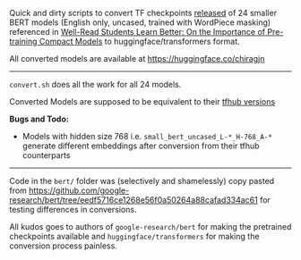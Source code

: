 Quick and dirty scripts to convert TF checkpoints [released](https://github.com/google-research/bert/blob/8028c0459485299fa1ae6692b2300922a3fa2bad/README.md) of 24 smaller BERT models (English only, uncased, trained with WordPiece masking) referenced in [Well-Read Students Learn Better: On the Importance of Pre-training Compact Models](https://arxiv.org/abs/1908.08962) to huggingface/transformers format.

All converted models are available at https://huggingface.co/chiragjn

---

`convert.sh` does all the work for all 24 models.  

Converted Models are supposed to be equivalent to their [tfhub versions](https://tfhub.dev/s?q=small_bert)

**Bugs and Todo:**  
  - Models with hidden size 768 i.e. `small_bert_uncased_L-*_H-768_A-*` generate different embeddings after conversion from their tfhub counterparts

---
Code in the `bert/` folder was (selectively and shamelessly) copy pasted from https://github.com/google-research/bert/tree/eedf5716ce1268e56f0a50264a88cafad334ac61 for testing differences in conversions.

All kudos goes to authors of `google-research/bert` for making the pretrained checkpoints available and `huggingface/transformers` for making the conversion process painless.
